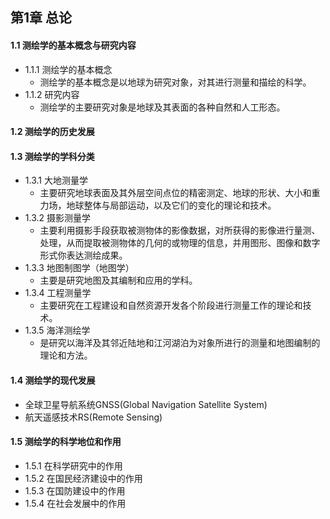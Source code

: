 ## 第1章 总论
#### 1.1 测绘学的基本概念与研究内容
- 1.1.1 测绘学的基本概念
	- 测绘学的基本概念是以地球为研究对象，对其进行测量和描绘的科学。
- 1.1.2 研究内容
	- 测绘学的主要研究对象是地球及其表面的各种自然和人工形态。
####  1.2 测绘学的历史发展
####  1.3 测绘学的学科分类
- 1.3.1 大地测量学
	- 主要研究地球表面及其外层空间点位的精密测定、地球的形状、大小和重力场，地球整体与局部运动，以及它们的变化的理论和技术。
- 1.3.2 摄影测量学
	- 主要利用摄影手段获取被测物体的影像数据，对所获得的影像进行量测、处理，从而提取被测物体的几何的或物理的信息，并用图形、图像和数字形式你表达测绘成果。
- 1.3.3 地图制图学（地图学）
	- 主要是研究地图及其编制和应用的学科。
- 1.3.4 工程测量学
	- 主要研究在工程建设和自然资源开发各个阶段进行测量工作的理论和技术。
- 1.3.5 海洋测绘学
	- 是研究以海洋及其邻近陆地和江河湖泊为对象所进行的测量和地图编制的理论和方法。
####  1.4 测绘学的现代发展
- 全球卫星导航系统GNSS(Global Navigation Satellite System)
- 航天遥感技术RS(Remote Sensing)
####  1.5 测绘学的科学地位和作用
- 1.5.1 在科学研究中的作用
- 1.5.2 在国民经济建设中的作用
- 1.5.3 在国防建设中的作用
- 1.5.4 在社会发展中的作用
